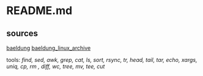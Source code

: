 # README.md

## sources

[baeldung](https://www.baeldung.com/linux/category/files)
[baeldung_linux_archive](https://www.baeldung.com/linux/full_archive)

tools: _find, sed, awk, grep, cat, ls, sort, rsync, tr, head, tail, tar, echo, xargs, uniq, cp, rm , diff, wc, tree, mv, tee, cut_
